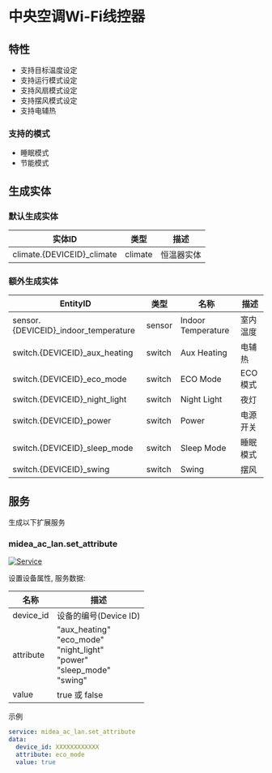 # 中央空调Wi-Fi线控器
## 特性
- 支持目标温度设定
- 支持运行模式设定
- 支持风扇模式设定
- 支持摆风模式设定
- 支持电辅热

### 支持的模式
- 睡眠模式
- 节能模式

## 生成实体
### 默认生成实体
| 实体ID                       | 类型      | 描述    |
|----------------------------|---------|-------|
| climate.{DEVICEID}_climate | climate | 恒温器实体 |

### 额外生成实体

| EntityID                             | 类型     | 名称                 | 描述    |
|--------------------------------------|--------|--------------------|-------|
| sensor.{DEVICEID}_indoor_temperature | sensor | Indoor Temperature | 室内温度  |
| switch.{DEVICEID}_aux_heating        | switch | Aux Heating        | 电辅热   |
| switch.{DEVICEID}_eco_mode           | switch | ECO Mode           | ECO模式 |
| switch.{DEVICEID}_night_light        | switch | Night Light        | 夜灯    |
| switch.{DEVICEID}_power              | switch | Power              | 电源开关  |
| switch.{DEVICEID}_sleep_mode         | switch | Sleep Mode         | 睡眠模式  |
| switch.{DEVICEID}_swing              | switch | Swing              | 摆风    |

## 服务
生成以下扩展服务

### midea_ac_lan.set_attribute

[![Service](https://my.home-assistant.io/badges/developer_call_service.svg)](https://my.home-assistant.io/redirect/developer_call_service/?service=midea_ac_lan.set_attribute)

设置设备属性, 服务数据:

| 名称        | 描述                                                                                       |
|-----------|------------------------------------------------------------------------------------------|
| device_id | 设备的编号(Device ID)                                                                         |
| attribute | "aux_heating"<br/>"eco_mode"<br/>"night_light"<br/>"power"<br />"sleep_mode"<br/>"swing" |
| value     | true 或 false                                                                             |

示例
```yaml
service: midea_ac_lan.set_attribute
data:
  device_id: XXXXXXXXXXXX
  attribute: eco_mode
  value: true
```